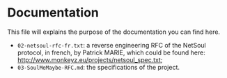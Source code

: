 # Documentation

This file will explains the purpose of the documentation you can find here.

* `02-netsoul-rfc-fr.txt`: a reverse engineering RFC of the NetSoul protocol,
  in french, by Patrick MARIE, which could be found here: http://www.monkeyz.eu/projects/netsoul_spec.txt;
* `03-SoulMeMaybe-RFC.md`: the specifications of the project.

